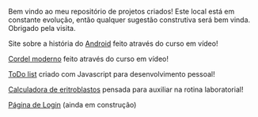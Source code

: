 Bem vindo ao meu repositório de projetos criados!
Este local está em constante evolução, então qualquer sugestão construtiva será bem vinda.
Obrigado pela visita.

Site sobre a história do <a href="https://bhcastro.github.io/Portfolio/android/android.html" target="_blank">Android</a> feito através do curso em vídeo!

<a href="https://bhcastro.github.io/Portfolio/cordel/index.html" target="_blank">Cordel moderno</a> feito através do curso em vídeo!

<a href="https://bhcastro.github.io/Projetos/Lab/gestao/todo/index/index.html" target="_blank">ToDo list</a> criado com Javascript para desenvolvimento pessoal!

<a href="https://bhcastro.github.io/Projetos/Lab/calculadoras/index/calculadoras.html" target="_blank">Calculadora de eritroblastos</a> pensada para auxiliar na rotina laboratorial!

<a href="https://bhcastro.github.io/Portfolio/login/index/login.html" target="_blank">Página de Login</a> (ainda em construção)
